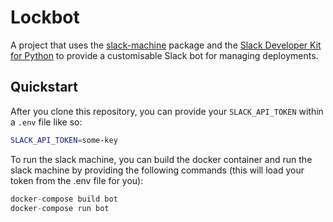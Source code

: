 # Lockbot
A project that uses the [slack-machine](https://slack-machine.readthedocs.io/) package and the [Slack Developer Kit for Python](https://slackapi.github.io/python-slackclient/) to provide a customisable Slack bot for managing deployments.

## Quickstart
After you clone this repository, you can provide your `SLACK_API_TOKEN` within a `.env` file like so:

```bash
SLACK_API_TOKEN=some-key
```

To run the slack machine, you can build the docker container and run the slack machine by providing the following commands (this will load your token from the .env file for you):

```python
docker-compose build bot
docker-compose run bot
```
